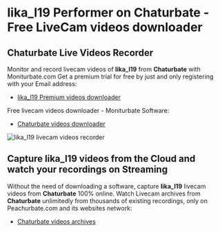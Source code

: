 # lika_l19 Performer on Chaturbate - Free LiveCam videos downloader

## Chaturbate Live Videos Recorder

Monitor and record livecam videos of **lika_l19** from **Chaturbate** with Moniturbate.com
Get a premium trial for free by just and only registering with your Email address:
* [lika_l19 Premium videos downloader](https://moniturbate.com/request-demo-licence-key.html)

Free livecam videos downloader - Moniturbate Software:
* [Chaturbate videos downloader](https://moniturbate.com/moniturbate-download-software.html)

![lika_l19 livecam videos recorder](https://peachurnet.com/templates/moniturbate-software.png)


## Capture lika_l19 videos from the Cloud and watch your recordings on Streaming

Without the need of downloading a software, capture **lika_l19** livecam videos from **Chaturbate** 100% online.
Watch Livecam archives from **Chaturbate** unlimitedly from thousands of existing recordings, only on Peachurbate.com and its websites network:
* [Chaturbate videos archives](https://peachurnet.com/)